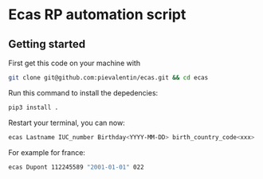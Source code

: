 # Ecas RP automation script

## Getting started
First get this code on your machine with
```bash
git clone git@github.com:pievalentin/ecas.git && cd ecas
```
Run this command to install the depedencies:
```bash
pip3 install .
```

Restart your terminal, you can now:

```bash
ecas Lastname IUC_number Birthday<YYYY-MM-DD> birth_country_code<xxx>
```

For example for france:
```bash
ecas Dupont 112245589 "2001-01-01" 022
```